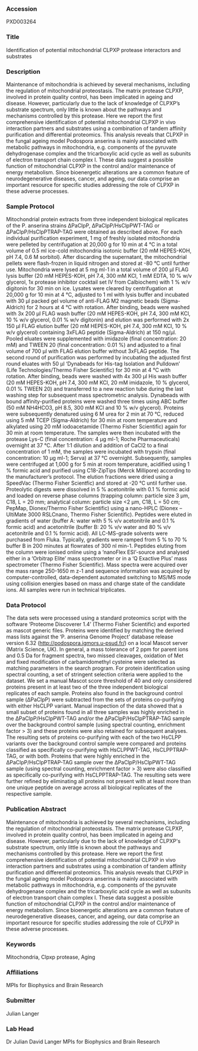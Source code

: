 ### Accession
PXD003264

### Title
Identification of potential mitochondrial CLPXP protease interactors and substrates

### Description
Maintenance of mitochondria is achieved by several mechanisms, including the regulation of mitochondrial proteostasis. The matrix protease CLPXP, involved in protein quality control, has been implicated in ageing and disease. However, particularly due to the lack of knowledge of CLPXP’s substrate spectrum, only little is known about the pathways and mechanisms controlled by this protease. Here we report the first comprehensive identification of potential mitochondrial CLPXP in vivo interaction partners and substrates using a combination of tandem affinity purification and differential proteomics. This analysis reveals that CLPXP in the fungal ageing model Podospora anserina is mainly associated with metabolic pathways in mitochondria, e.g. components of the pyruvate dehydrogenase complex and the tricarboxylic acid cycle as well as subunits of electron transport chain complex I. These data suggest a possible function of mitochondrial CLPXP in the control and/or maintenance of energy metabolism. Since bioenergetic alterations are a common feature of neurodegenerative diseases, cancer, and ageing, our data comprise an important resource for specific studies addressing the role of CLPXP in these adverse processes.

### Sample Protocol
Mitochondrial protein extracts from three independent biological replicates of the P. anserina strains ΔPaClpP, ΔPaClpP/HsClpPWT-TAG or ΔPaClpP/HsClpPTRAP-TAG were obtained as described above. For each individual purification experiment, 1 mg of freshly isolated mitochondria were pelleted by centrifugation at 20,000 g for 10 min at 4 °C in a total volume of 0.5 ml ice-cold mitochondria isotonic buffer (20 mM HEPES-KOH, pH 7.4, 0.6 M sorbitol). After discarding the supernatant, the mitochondrial pellets were flash-frozen in liquid nitrogen and stored at -80 °C until further use. Mitochondria were lysed at 5 mg ml-1 in a total volume of 200 µl FLAG lysis buffer (20 mM HEPES-KOH, pH 7.4, 300 mM KCl, 1 mM EDTA, 10 % w/v glycerol, 1x protease inhibitor cocktail set IV from Calbiochem) with 1 % w/v digitonin for 30 min on ice. Lysates were cleared by centrifugation at 20,000 g for 10 min at 4 °C, adjusted to 1 ml with lysis buffer and incubated with 30 µl packed gel volume of anti-FLAG M2 magnetic beads (Sigma-Aldrich) for 2 hours at 4 °C with rotation. After binding, beads were washed with 3x 200 µl FLAG wash buffer (20 mM HEPES-KOH, pH 7.4, 300 mM KCl, 10 % w/v glycerol, 0.01 % w/v digitonin) and elution was performed with 2x 150 µl FLAG elution buffer (20 mM HEPES-KOH, pH 7.4, 300 mM KCl, 10 % w/v glycerol) containing 3xFLAG peptide (Sigma-Aldrich) at 150 ng/µl. Pooled eluates were supplemented with imidazole (final concentration: 20 mM) and TWEEN 20 (final concentration: 0.01 %) and adjusted to a final volume of 700 µl with FLAG elution buffer without 3xFLAG peptide. The second round of purification was performed by incubating the adjusted first round eluates with 50 µl ‘Dynabeads for His-tag Isolation and Pulldown’ (Life Technologies/Thermo Fisher Scientific) for 30 min at 4 °C with rotation. After binding, beads were washed with 4x 300 µl His wash buffer (20 mM HEPES-KOH, pH 7.4, 300 mM KCl, 20 mM imidazole, 10 % glycerol, 0.01 % TWEEN 20) and transferred to a new reaction tube during the last washing step for subsequent mass spectrometric analysis.  Dynabeads with bound affinity-purified proteins were washed three times using ABC buffer (50 mM NH4HCO3, pH 8.5, 300 mM KCl and 10 % w/v glycerol). Proteins were subsequently denatured using 6 M urea for 2 min at 70 °C, reduced using 5 mM TCEP (Sigma-Aldrich) for 30 min at room temperature and alkylated using 20 mM iodoacetamide (Thermo Fisher Scientific) again for 30 min at room temperature. The samples were then incubated with the protease Lys-C (final concentration: 4 µg ml-1; Roche Pharmaceuticals) overnight at 37 °C. After 1:1 dilution and addition of CaCl2 to a final concentration of 1 mM, the samples were incubated with trypsin (final concentration: 10 µg ml-1; Serva) at 37 °C overnight. Subsequently, samples were centrifuged at 1,000 g for 5 min at room temperature, acidified using 1 % formic acid and purified using C18-ZipTips (Merck Millipore) according to the manufacturer’s protocol. The elution fractions were dried using a SpeedVac (Thermo Fisher Scientfic) and stored at -20 °C until further use. Proteolytic digests were dissolved in 5 % acetonitrile with 0.1 % formic acid and loaded on reverse phase columns (trapping column: particle size 3 µm, C18, L = 20 mm; analytical column: particle size <2 µm, C18, L = 50 cm; PepMap, Dionex/Thermo Fisher Scientific) using a nano-HPLC (Dionex – UltiMate 3000 RSLCnano, Thermo Fisher Scientific). Peptides were eluted in gradients of water (buffer A: water with 5 % v/v acetonitrile and 0.1 % formic acid) and acetonitrile (buffer B: 20 % v/v water and 80 % v/v acetonitrile and 0.1 % formic acid). All LC-MS-grade solvents were purchased from Fluka. Typically, gradients were ramped from 5 % to 70 % buffer B in 200 minutes at flowrates of 300 nl min-1. Peptides eluting from the column were ionised online using a ‘nanoFlex ESI’-source and analysed either in a ‘Orbitrap Elite’ mass spectrometer or in a ‘Q Exactive Plus’ mass spectrometer (Thermo Fisher Scientific). Mass spectra were acquired over the mass range 250-1650 m z-1 and sequence information was acquired by computer-controlled, data-dependent automated switching to MS/MS mode using collision energies based on mass and charge state of the candidate ions. All samples were run in technical triplicates.

### Data Protocol
The data sets were processed using a standard proteomics script with the software ‘Proteome Discoverer 1.4’ (Thermo Fisher Scientific) and exported as mascot generic files. Proteins were identified by matching the derived mass lists against the ‘P. anserina Genome Project’ database release version 6.32 (http://podospora.igmors.u-psud.fr/) on a local Mascot server (Matrix Science, UK). In general, a mass tolerance of 2 ppm for parent ions and 0.5 Da for fragment spectra, two missed cleavages, oxidation of Met and fixed modification of carbamidomethyl cysteine were selected as matching parameters in the search program. For protein identification using spectral counting, a set of stringent selection criteria were applied to the dataset. We set a manual Mascot score threshold of 40 and only considered proteins present in at least two of the three independent biological replicates of each sample. Proteins also found in the background control sample (ΔPaClpP) were subtracted from the sets of proteins co-purifying with either HsCLPP variant. Manual inspection of the data showed that a small subset of proteins found in all three samples was highly enriched in the ΔPaClpP/HsClpPWT-TAG and/or the ΔPaClpP/HsClpPTRAP-TAG sample over the background control sample (using spectral counting, enrichment factor > 3) and these proteins were also retained for subsequent analyses. The resulting sets of proteins co-purifying with each of the two HsCLPP variants over the background control sample were compared and proteins classified as specifically co-purifying with HsCLPPWT-TAG, HsCLPPTRAP-TAG, or with both. Proteins that were highly enriched in the ΔPaClpP/HsClpPTRAP-TAG sample over the ΔPaClpP/HsClpPWT-TAG sample (using spectral counting, enrichment factor > 3) were also classified as specifically co-purifying with HsCLPPTRAP-TAG. The resulting sets were further refined by eliminating all proteins not present with at least more than one unique peptide on average across all biological replicates of the respective sample.

### Publication Abstract
Maintenance of mitochondria is achieved by several mechanisms, including the regulation of mitochondrial proteostasis. The matrix protease CLPXP, involved in protein quality control, has been implicated in ageing and disease. However, particularly due to the lack of knowledge of CLPXP's substrate spectrum, only little is known about the pathways and mechanisms controlled by this protease. Here we report the first comprehensive identification of potential mitochondrial CLPXP in vivo interaction partners and substrates using a combination of tandem affinity purification and differential proteomics. This analysis reveals that CLPXP in the fungal ageing model Podospora anserina is mainly associated with metabolic pathways in mitochondria, e.g. components of the pyruvate dehydrogenase complex and the tricarboxylic acid cycle as well as subunits of electron transport chain complex I. These data suggest a possible function of mitochondrial CLPXP in the control and/or maintenance of energy metabolism. Since bioenergetic alterations are a common feature of neurodegenerative diseases, cancer, and ageing, our data comprise an important resource for specific studies addressing the role of CLPXP in these adverse processes.

### Keywords
Mitochondria, Clpxp protease, Aging

### Affiliations
MPIs for Biophysics and Brain Research

### Submitter
Julian Langer

### Lab Head
Dr Julian David Langer
MPIs for Biophysics and Brain Research


